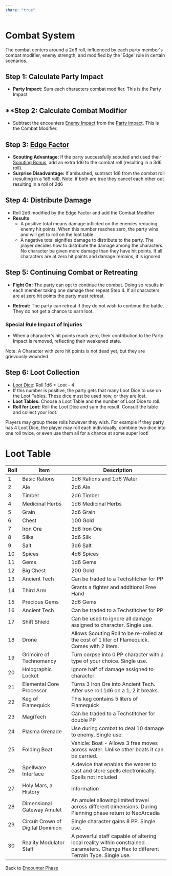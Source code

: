 ```yaml
---
share: "true"
---
```




# Combat System

The combat centers around a 2d6 roll, influenced by each party member's combat modifier, enemy strength, and modified by the 'Edge' rule in certain scenarios.

## **Step 1: Calculate Party Impact**

- **Party Impact:** Sum each characters combat modifier. This is the Party Impact

## **Step 2: Calculate Combat Modifier

- Subtract the encounters [Enemy Impact](./Enemy%20Impact.html) from the [Party Impact](./Party%20Impact.html). This is the Combat Modifier.

## **Step 3: [Edge Factor](Edge%20Factor.html)**

- **Scouting Advantage:** If the party successfully scouted and used their [Scouting Bonus](./Scouting%20Bonus.html), add an extra 1d6 to the combat roll (resulting in a 3d6 roll).
- **Surprise Disadvantage:** If ambushed, subtract 1d6 from the combat roll (resulting in a 1d6 roll).
Note: if both are true they cancel each other out resulting in a roll of 2d6

## Step 4: Distribute Damage

- Roll 2d6 modified by the Edge Factor and add the Combat Modifier
- **Results** 
   - A positive total means damage inflicted on the enemies reducing enemy hit points. When this number reaches zero, the party wins and will get to roll on the loot table.
   - A negative total signifies damage to distribute to the party. The player decides how to distribute the damage among the characters. No character be given more damage than they have hit points. If all characters are at zero hit points and damage remains, it is ignored.

## **Step 5: Continuing Combat or Retreating**

- **Fight On:** The party can opt to continue the combat. Doing so results in each member taking one damage then repeat Step 4. If all characters are at zero hit points the party must retreat.

- **Retreat:** The party can retreat if they do not wish to continue the battle. They do not get a chance to earn loot.

### Special Rule Impact of Injuries

- When a character's hit points reach zero, their contribution to the Party Impact is removed, reflecting their weakened state.

Note: A Character with zero hit points is not dead yet, but they are grievously wounded.

## Step 6: Loot Collection

- [Loot Dice](Loot%20Dice.html): Roll 1d6 + Loot - 4
- If this number is positive, the party gets that many Loot Dice to use on the Loot Tables. These dice must be used now, or they are lost.
- **Loot Tables:** Choose a Loot Table and the number of Loot Dice to roll.
- **Roll for Loot:** Roll the Loot Dice and sum the result. Consult the table and collect your loot.

Players may group these rolls however they wish. For example if they party has 4 Loot Dice, the player may roll each individually, combine two dice into one roll twice, or even use them all for a chance at some super loot!

# Loot Table

| Roll | Item | Description |
| ---- | ---- | ---- |
| 1 | Basic Rations | 1d6 Rations and 1d6 Water |
| 2 | Ale | 2d6 Ale |
| 3 | Timber | 2d6 Timber |
| 4 | Medicinal Herbs | 1d6 Medicinal Herbs |
| 5 | Grain | 2d6 Grain |
| 6 | Chest | 100 Gold |
| 7 | Iron Ore | 3d6 Iron Ore |
| 8 | Silks |  3d6 Silk |
| 9 | Salt | 3d6 Salt |
| 10 | Spices | 4d6 Spices |
| 11 | Gems | 1d6 Gems |
| 12 | Big Chest | 200 Gold |
| 13 | Ancient Tech | Can be traded to a Techstitcher for PP |
| 14 | Third Arm | Grants a fighter and additional Free Hand |
| 15 | Precious Gems | 2d6 Gems |
| 16 | Ancient Tech | Can be traded to a Techstitcher for PP |
| 17 | Shift Shield | Can be used to ignore all damage assigned to character. Single use. |
| 18 | Drone | Allows Scouting Roll to be re-rolled at the cost of 1 liter of Flamequick. Comes with 2 liters. |
| 19 | Grimoire of Technomancy | Turn corpse into 0 PP character with a type of your choice. Single use. |
| 20 | Holographic Locket | Ignore half of damage assigned to character. |
| 21 | Elemental Core Processor | Turns 3 Iron Ore into Ancient Tech. After use roll 1d6 on a 1, 2 it breaks. |
| 22 | Keg of Flamequick | This keg contains 5 liters of Flamequick  |
| 23 | MagiTech | Can be traded to a Techstitcher for double PP |
| 24 | Plasma Grenade | Use during combat to deal 10 damage to enemy. Single use. |
| 25 | Folding Boat | Vehicle: Boat - Allows 3 free moves across water. Unlike other boats it can be carried. |
| 26 | Spellware Interface | A device that enables the wearer to cast and store spells electronically. Spells not included |
| 27 | Holy Mars, a History |  Information |
| 28 | Dimensional Gateway Amulet | An amulet allowing limited travel across different dimensions. During Planning phase return to NeoArcadia  |
| 29 | Circuit Crown of Digital Dominion | Single character gains 8 PP. Single use. |
| 30 | Reality Modulator Staff | A powerful staff capable of altering local reality within constrained parameters. Change Hex to different Terrain Type. Single use. |

Back to [Encounter Phase](./Encounter%20Phase.html)
